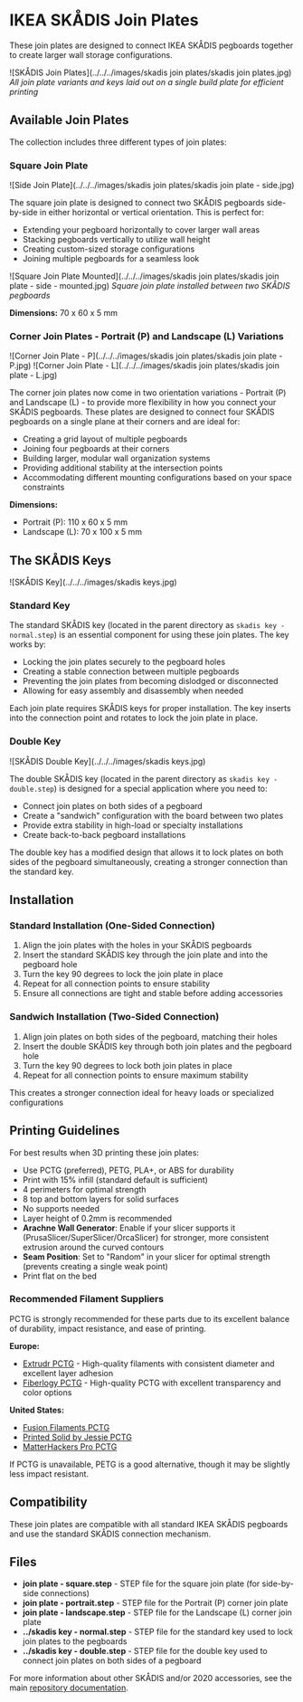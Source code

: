 # IKEA SKÅDIS Join Plates

These join plates are designed to connect IKEA SKÅDIS pegboards together to create larger wall storage configurations.

![SKÅDIS Join Plates](../../../images/skadis join plates/skadis join plates.jpg)
*All join plate variants and keys laid out on a single build plate for efficient printing*

## Available Join Plates

The collection includes three different types of join plates:

### Square Join Plate

![Side Join Plate](../../../images/skadis join plates/skadis join plate - side.jpg)

The square join plate is designed to connect two SKÅDIS pegboards side-by-side in either horizontal or vertical orientation. This is perfect for:

- Extending your pegboard horizontally to cover larger wall areas
- Stacking pegboards vertically to utilize wall height
- Creating custom-sized storage configurations
- Joining multiple pegboards for a seamless look

![Square Join Plate Mounted](../../../images/skadis join plates/skadis join plate - side - mounted.jpg)
*Square join plate installed between two SKÅDIS pegboards*

**Dimensions:** 70 x 60 x 5 mm

### Corner Join Plates - Portrait (P) and Landscape (L) Variations

![Corner Join Plate - P](../../../images/skadis join plates/skadis join plate - P.jpg)
![Corner Join Plate - L](../../../images/skadis join plates/skadis join plate - L.jpg)

The corner join plates now come in two orientation variations - Portrait (P) and Landscape (L) - to provide more flexibility in how you connect your SKÅDIS pegboards. These plates are designed to connect four SKÅDIS pegboards on a single plane at their corners and are ideal for:

- Creating a grid layout of multiple pegboards
- Joining four pegboards at their corners
- Building larger, modular wall organization systems
- Providing additional stability at the intersection points
- Accommodating different mounting configurations based on your space constraints

**Dimensions:**

- Portrait (P): 110 x 60 x 5 mm
- Landscape (L): 70 x 100 x 5 mm

## The SKÅDIS Keys

![SKÅDIS Key](../../../images/skadis keys.jpg)

### Standard Key

The standard SKÅDIS key (located in the parent directory as `skadis key - normal.step`) is an essential component for using these join plates. The key works by:

- Locking the join plates securely to the pegboard holes
- Creating a stable connection between multiple pegboards
- Preventing the join plates from becoming dislodged or disconnected
- Allowing for easy assembly and disassembly when needed

Each join plate requires SKÅDIS keys for proper installation. The key inserts into the connection point and rotates to lock the join plate in place.

### Double Key

![SKÅDIS Double Key](../../../images/skadis keys.jpg)

The double SKÅDIS key (located in the parent directory as `skadis key - double.step`) is designed for a special application where you need to:

- Connect join plates on both sides of a pegboard
- Create a "sandwich" configuration with the board between two plates
- Provide extra stability in high-load or specialty installations
- Create back-to-back pegboard installations

The double key has a modified design that allows it to lock plates on both sides of the pegboard simultaneously, creating a stronger connection than the standard key.

## Installation

### Standard Installation (One-Sided Connection)

1. Align the join plates with the holes in your SKÅDIS pegboards
2. Insert the standard SKÅDIS key through the join plate and into the pegboard hole
3. Turn the key 90 degrees to lock the join plate in place
4. Repeat for all connection points to ensure stability
5. Ensure all connections are tight and stable before adding accessories

### Sandwich Installation (Two-Sided Connection)

1. Align join plates on both sides of the pegboard, matching their holes
2. Insert the double SKÅDIS key through both join plates and the pegboard hole
3. Turn the key 90 degrees to lock both join plates in place
4. Repeat for all connection points to ensure maximum stability  

This creates a stronger connection ideal for heavy loads or specialized configurations

## Printing Guidelines

For best results when 3D printing these join plates:

- Use PCTG (preferred), PETG, PLA+, or ABS for durability
- Print with 15% infill (standard default is sufficient)
- 4 perimeters for optimal strength
- 8 top and bottom layers for solid surfaces
- No supports needed
- Layer height of 0.2mm is recommended
- **Arachne Wall Generator**: Enable if your slicer supports it (PrusaSlicer/SuperSlicer/OrcaSlicer) for stronger, more consistent extrusion around the curved contours
- **Seam Position**: Set to "Random" in your slicer for optimal strength (prevents creating a single weak point)
- Print flat on the bed

### Recommended Filament Suppliers

PCTG is strongly recommended for these parts due to its excellent balance of durability, impact resistance, and ease of printing.

**Europe:**

- [Extrudr PCTG](https://www.extrudr.com/en/inlt/products/pctg/) - High-quality filaments with consistent diameter and excellent layer adhesion
- [Fiberlogy PCTG](https://fiberlogy.com/en/fiberlogy-filaments/pctg/) - High-quality PCTG with excellent transparency and color options

**United States:**

- [Fusion Filaments PCTG](https://www.fusionfilaments.com/shop/category/pctg-24)
- [Printed Solid by Jessie PCTG](https://www.printedsolid.com/collections/1-75mm-filament/material_pctg)
- [MatterHackers Pro PCTG](https://www.matterhackers.com/s/store?q=pctg)

If PCTG is unavailable, PETG is a good alternative, though it may be slightly less impact resistant.

## Compatibility

These join plates are compatible with all standard IKEA SKÅDIS pegboards and use the standard SKÅDIS connection mechanism.

## Files

- **join plate - square.step** - STEP file for the square join plate (for side-by-side connections)
- **join plate - portrait.step** - STEP file for the Portrait (P) corner join plate
- **join plate - landscape.step** - STEP file for the Landscape (L) corner join plate
- **../skadis key - normal.step** - STEP file for the standard key used to lock join plates to the pegboards
- **../skadis key - double.step** - STEP file for the double key used to connect join plates on both sides of a pegboard

For more information about other SKÅDIS and/or 2020 accessories, see the main [repository documentation](https://github.com/mitselek/ikea-skadis-meets-2020).
